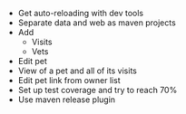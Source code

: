 * Get auto-reloading with dev tools
* Separate data and web as maven projects
* Add
  * Visits
  * Vets
* Edit pet
* View of a pet and all of its visits
* Edit pet link from owner list
* Set up test coverage and try to reach 70%
* Use maven release plugin
